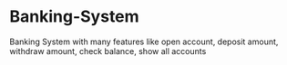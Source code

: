 # Banking-System
Banking System with many features like open account, deposit amount, withdraw amount, check balance, show all accounts 
